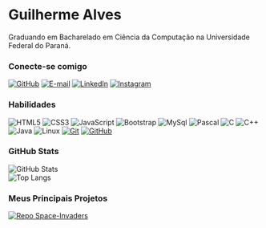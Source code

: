 # Guilherme Alves

Graduando em Bacharelado em Ciência da Computação na Universidade Federal do Paraná. 

### Conecte-se comigo

[![GitHub](https://img.shields.io/badge/-GitHub-141321?style=for-the-badge&logo=GitHub)](https://github.com/GuilhermesfAlves)
[![E-mail](https://img.shields.io/badge/-Email-141321?style=for-the-badge&logo=gmail)](mailto:guilhermesfalves17@gmail.com)
[![LinkedIn](https://img.shields.io/badge/-LinkedIn-141321?style=for-the-badge&logo=linkedin&logoColor=0A66C2)](https://www.linkedin.com/in/guilherme-alves-2013b9286/)
[![Instagram](https://img.shields.io/badge/-Instagram-141321?style=for-the-badge&logo=Instagram)](https://www.instagram.com/guialves.png/)

### Habilidades

![HTML5](https://img.shields.io/badge/HTML5-141321?style=for-the-badge&logo=html5)
![CSS3](https://img.shields.io/badge/CSS3-141321?style=for-the-badge&logo=css3)
![JavaScript](https://img.shields.io/badge/JavaScript-141321?style=for-the-badge&logo=javascript)
![Bootstrap](https://img.shields.io/badge/Bootstrap-141321?style=for-the-badge&logo=Bootstrap)
![MySql](https://img.shields.io/badge/MySql-141321?style=for-the-badge&logo=MySql)
![Pascal](https://img.shields.io/badge/Pascal-141321?style=for-the-badge&logo=Pascal)
![C](https://img.shields.io/badge/C-141321?style=for-the-badge&logo=C)
![C++](https://img.shields.io/badge/C++-141321?style=for-the-badge&logo=C++)
![Java](https://img.shields.io/badge/Java-141321?style=for-the-badge&logo=Java)
![Linux](https://img.shields.io/badge/Linux-141321?style=for-the-badge&logo=Linux)
[![Git](https://img.shields.io/badge/Git-141321?style=for-the-badge&logo=git)](https://git-scm.com/doc)
[![GitHub](https://img.shields.io/badge/GitHub-141321?style=for-the-badge&logo=github)](https://docs.github.com/)

### GitHub Stats

![GitHub Stats](https://github-readme-stats.vercel.app/api?username=GuilhermesfAlves&theme=radical&show_icons=true&rank_icon=github&locale=pt-br)
<br>
![Top Langs](https://github-readme-stats-git-masterrstaa-rickstaa.vercel.app/api/top-langs/?username=GuilhermesfAlves&layout=compact&theme=radical&card_width=467&locale=pt-br)


### Meus Principais Projetos

[![Repo Space-Invaders](https://github-readme-stats.vercel.app/api/pin/?username=GuilhermesfAlves&repo=Space-Invaders&show_icons=true&theme=radical&locale=pt-br)](https://github.com/GuilhermesfAlves/Space-Invaders)

<!--
### Meus Principais Artigos na DIO

<table>
  <thead>
    <tr align="left">
      <th>Data</th>
      <th>Título</th>
      <th>Link</th>
    </tr>
  </thead>
  <tbody align="left">
    <tr>
      <td>14/12/2022</td>
      <td>5 Dicas Essenciais para Aprender a Programar em Qualquer Linguagem! #CommunityWeek</td>
      <td align="center">
        <a href="https://web.dio.me/articles/5-dicas-essenciais-para-aprender-a-programar-em-qualquer-linguagem-communityweek">
           <img align="center" alt="Ler Artigo" src="https://img.shields.io/badge/Ler%20Artigo-30A3DC?style=for-the-badge">
        </a>
      </td>
    </tr>
    <tr>
      <td>21/10/2022</td>
      <td>Crie Seu Próprio Web Component</td>
      <td align="center">
        <a href="https://web.dio.me/articles/crie-seu-proprio-web-component">
           <img align="center" alt="Ler Artigo" src="https://img.shields.io/badge/Ler%20Artigo-E94D5F?style=for-the-badge">
        </a>
      </td>
    </tr>
    <tr>
      <td>30/06/2022</td>
      <td>Destrave seu Primeiro Desafio de Código</td>
      <td align="center">
        <a href="https://web.dio.me/articles/destrave-seu-primeiro-desafio-de-codigo">
           <img align="center" alt="Ler Artigo" src="https://img.shields.io/badge/Ler%20Artigo-30A3DC?style=for-the-badge">
        </a>
      </td>    
    </tr>
    <tr>
      <td>21/04/2022</td>
      <td>5 Dicas para Melhorar seu Profile README do GitHub</td>
      <td align="center">
        <a href="https://web.dio.me/articles/5-dicas-para-melhorar-o-readme-do-seu-perfil-no-github">
           <img align="center" alt="Ler Artigo" src="https://img.shields.io/badge/Ler%20Artigo-E94D5F?style=for-the-badge">
        </a>
      </td>    
    </tr>
  </tbody>
  <tfoot></tfoot>
</table>

-->
